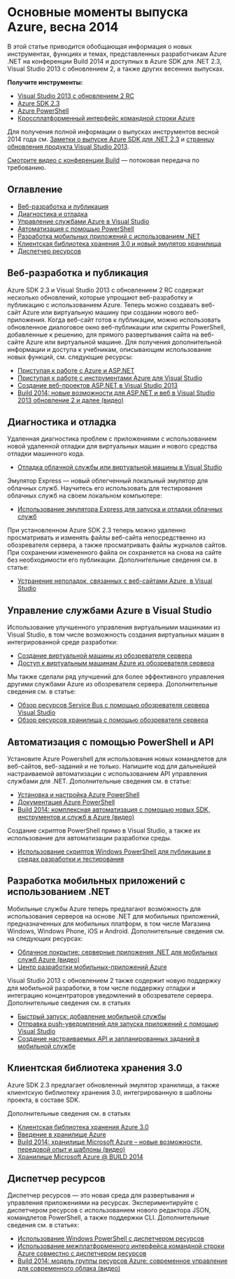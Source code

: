 <properties pageTitle="Azure Spring 2014 release highlights - .NET Dev Center" metaKeywords="azure .net sdk 2.3" description="Learn about the new tools and features available for Azure .NET developers." documentationCenter=".NET" title="Azure Spring 2014 release highlights" authors="mollybos" solutions="" manager="carolz" editor="mollybos" />

<tags ms.service="multiple" ms.workload="multiple" ms.tgt_pltfrm="na" ms.devlang="dotnet" ms.topic="article" ms.date="01/01/1900" ms.author="mollybos"></tags>

# Основные моменты выпуска Azure, весна 2014

В этой статье приводится обобщающая информация о новых инструментах, функциях и темах, представленных разработчикам Azure .NET на конференции Build 2014 и доступных в Azure SDK для .NET 2.3, Visual Studio 2013 с обновлением 2, а также других весенних выпусках.

**Получите инструменты:**

-   [Visual Studio 2013 с обновлением 2 RC][Visual Studio 2013 с обновлением 2 RC]
-   [Azure SDK 2.3][Azure SDK 2.3]
-   [Azure PowerShell][Azure PowerShell]
-   [Кроссплатформенный интерфейс командной строки Azure][Кроссплатформенный интерфейс командной строки Azure]

Для получения полной информации о выпусках инструментов весной 2014 года см. [Заметки о выпуске Azure SDK для .NET 2.3][Заметки о выпуске Azure SDK для .NET 2.3] и [страницу обновления продукта Visual Studio 2013][страницу обновления продукта Visual Studio 2013].

[Смотрите видео с конференции Build][Смотрите видео с конференции Build] — потоковая передача по требованию.

## Оглавление

-   [Веб-разработка и публикация][Веб-разработка и публикация]
-   [Диагностика и отладка][Диагностика и отладка]
-   [Управление службами Azure в Visual Studio][Управление службами Azure в Visual Studio]
-   [Автоматизация с помощью PowerShell][Автоматизация с помощью PowerShell]
-   [Разработка мобильных приложений с использованием .NET][Разработка мобильных приложений с использованием .NET]
-   [Клиентская библиотека хранения 3.0 и новый эмулятор хранилища][Клиентская библиотека хранения 3.0 и новый эмулятор хранилища]
-   [Диспетчер ресурсов][Диспетчер ресурсов]

## <span id="webdeploy"></span></a>Веб-разработка и публикация

Azure SDK 2.3 и Visual Studio 2013 с обновлением 2 RC содержат несколько обновлений, которые упрощают веб-разработку и публикацию с использованием Azure. Теперь можно создавать веб-сайт Azure или виртуальную машину при создании нового веб-приложения. Когда веб-сайт готов к публикации, можно использовать обновленное диалоговое окно веб-публикации или скрипты PowerShell, добавленные к решению, для прямого развертывания сайта на веб-сайте Azure или виртуальной машинe. Для получения дополнительной информации и доступа к учебникам, описывающим использование новых функций, см. следующие ресурсы:

-   [Приступая к работе с Azure и ASP.NET][Приступая к работе с Azure и ASP.NET]
-   [Приступая к работе с инструментами Azure для Visual Studio][Приступая к работе с инструментами Azure для Visual Studio]
-   [Создание веб-проектов ASP.NET в Visual Studio 2013][Создание веб-проектов ASP.NET в Visual Studio 2013]
-   [Build 2014: новые возможности для ASP.NET и веб в Visual Studio 2013 обновление 2 и далее (видео)][Build 2014: новые возможности для ASP.NET и веб в Visual Studio 2013 обновление 2 и далее (видео)]

## <span id="diagnostics"></span></a>Диагностика и отладка

Удаленная диагностика проблем с приложениями с использованием новой удаленной отладки для виртуальных машин и нового средства отладки машинного кода.

-   [Отладка облачной службы или виртуальной машины в Visual Studio][Отладка облачной службы или виртуальной машины в Visual Studio]

Эмулятор Express — новый облегченный локальный эмулятор для облачных служб. Научитесь его использовать для тестирования облачных служб на своем локальном компьютере:

-   [Использование эмулятора Express для запуска и отладки облачных служб][Использование эмулятора Express для запуска и отладки облачных служб]

При установленном Azure SDK 2.3 теперь можно удаленно просматривать и изменять файлы веб-сайта непосредственно из обозревателя сервера, а также просматривать файлы журналов сайтов. При сохранении измененного файла он сохраняется на снова на сайте без необходимости его публикации. Дополнительные сведения см. в статье:

-   [Устранение неполадок, связанных с веб-сайтами Azure, в Visual Studio][Устранение неполадок, связанных с веб-сайтами Azure, в Visual Studio]

## <span id="service-management"></span></a>Управление службами Azure в Visual Studio

Использование улучшенного управления виртуальными машинами из Visual Studio, в том числе возможность создания виртуальных машин в интегрированной среде разработки:

-   [Создание виртуальной машины из обозревателя сервера][Создание виртуальной машины из обозревателя сервера]
-   [Доступ к виртуальным машинам Azure из обозревателя сервера][Доступ к виртуальным машинам Azure из обозревателя сервера]

Мы также сделали ряд улучшений для более эффективного управления другими службами Azure из обозревателя сервера. Дополнительные сведения см. в статье:

-   [Обзор ресурсов Service Bus с помощью обозревателя сервера Visual Studio][Обзор ресурсов Service Bus с помощью обозревателя сервера Visual Studio]
-   [Обзор ресурсов хранилища с помощью обозревателя сервера][Обзор ресурсов хранилища с помощью обозревателя сервера]

## <span id="automation"></span></a>Автоматизация с помощью PowerShell и API

Установите Azure Powershell для использования новых командлетов для веб-сайтов, веб-заданий и не только. Напишите код для дальнейшей настраиваемой автоматизации с использованием API управления службами для .NET. Дополнительные сведения см. в статье:

-   [Установка и настройка Azure PowerShell][Установка и настройка Azure PowerShell]
-   [Документация Azure PowerShell][Документация Azure PowerShell]
-   [Build 2014: комплексная автоматизация с помощью новых SDK, инструментов и служб в Azure (видео)][Build 2014: комплексная автоматизация с помощью новых SDK, инструментов и служб в Azure (видео)]

Создание скриптов PowerShell прямо в Visual Studio, а также их использование для автоматизации разработки среды.

-   [Использование скриптов Windows PowerShell для публикации в средах разработки и тестирования][Использование скриптов Windows PowerShell для публикации в средах разработки и тестирования]

## <span id="mobile"></span></a>Разработка мобильных приложений с использованием .NET

Мобильные службы Azure теперь предлагают возможность для использования серверов на основе .NET для мобильных приложений, предназначенных для мобильных платформ, в том числе Магазина Windows, Windows Phone, iOS и Android. Дополнительные сведения см. на следующих ресурсах:

-   [Облачное покрытие: серверные приложения .NET для мобильных служб Azure (видео)][Облачное покрытие: серверные приложения .NET для мобильных служб Azure (видео)]
-   [Центр разработки мобильных-приложений Azure][Центр разработки мобильных-приложений Azure]

Visual Studio 2013 с обновлением 2 также содержит новую поддержку для мобильной разработки, в том числе поддержку отладки и интеграцию концентраторов уведомлений в обозревателе сервера. Дополнительные сведения см. в статьях

-   [Быстрый запуск: добавление мобильной службы][Быстрый запуск: добавление мобильной службы]
-   [Отправка push-уведомлений для запуска приложений с помощью Visual Studio][Отправка push-уведомлений для запуска приложений с помощью Visual Studio]
-   [Создание настраиваемых API и запланированных заданий в мобильной службе][Создание настраиваемых API и запланированных заданий в мобильной службе]

## <span id="storage"></span></a>Клиентская библиотека хранения 3.0

Azure SDK 2.3 предлагает обновленный эмулятор хранилища, а также клиентскую библиотеку хранения 3.0, интегрированную в шаблоны проекта, в составе SDK.

Дополнительные сведения см. в статьях

-   [Клиентская библиотека хранения Azure 3.0][Клиентская библиотека хранения Azure 3.0]
-   [Введение в хранилище Azure][Введение в хранилище Azure]
-   [Build 2014: хранилище Microsoft Azure – новые возможности, передовой опыт и шаблоны (видео)][Build 2014: хранилище Microsoft Azure – новые возможности, передовой опыт и шаблоны (видео)]
-   [Хранилище Microsoft Azure @ BUILD 2014][Хранилище Microsoft Azure @ BUILD 2014]

## <span id="arm"></span></a>Диспетчер ресурсов

Диспетчер ресурсов — это новая среда для развертывания и управления приложениями на ресурсах. Экспериментируйте с диспетчером ресурсов с использованием нового редактора JSON, командлетов PowerShell, а также поддержки CLI. Дополнительные сведения см. в статьях:

-   [Использование Windows PowerShell с диспетчером ресурсов][Использование Windows PowerShell с диспетчером ресурсов]
-   [Использование межплатформенного интерфейса командной строки Azure совместно с диспетчером ресурсов][Использование межплатформенного интерфейса командной строки Azure совместно с диспетчером ресурсов]
-   [Build 2014: модель группы ресурсов Azure: современное управление для современного облака (видео)][Build 2014: модель группы ресурсов Azure: современное управление для современного облака (видео)]

  [Visual Studio 2013 с обновлением 2 RC]: http://aka.ms/vs2013update2rc
  [Azure SDK 2.3]: http://www.windowsazure.com/ru-ru/downloads/
  [Azure PowerShell]: http://go.microsoft.com/?linkid=9811175
  [Кроссплатформенный интерфейс командной строки Azure]: http://go.microsoft.com/?linkid=9828653
  [Заметки о выпуске Azure SDK для .NET 2.3]: http://go.microsoft.com/fwlink/p/?LinkId=393548
  [страницу обновления продукта Visual Studio 2013]: http://go.microsoft.com/fwlink/?LinkId=272487
  [Смотрите видео с конференции Build]: http://go.microsoft.com/fwlink/?LinkId=394377&clcid=0x409
  [Веб-разработка и публикация]: #webdeploy
  [Диагностика и отладка]: #diagnostics
  [Управление службами Azure в Visual Studio]: #service-management
  [Автоматизация с помощью PowerShell]: #automation
  [Разработка мобильных приложений с использованием .NET]: #mobile
  [Клиентская библиотека хранения 3.0 и новый эмулятор хранилища]: #storage
  [Диспетчер ресурсов]: #arm
  [Приступая к работе с Azure и ASP.NET]: http://azure.microsoft.com/ru-ru/documentation/articles/web-sites-dotnet-get-started/
  [Приступая к работе с инструментами Azure для Visual Studio]: http://msdn.microsoft.com/ru-ru/library/azure/ff687127.aspx
  [Создание веб-проектов ASP.NET в Visual Studio 2013]: http://asp.net/visual-studio/overview/2013/creating-web-projects-in-visual-studio
  [Build 2014: новые возможности для ASP.NET и веб в Visual Studio 2013 обновление 2 и далее (видео)]: http://channel9.msdn.com/Events/Build/2014/3-602
  [Отладка облачной службы или виртуальной машины в Visual Studio]: http://msdn.microsoft.com/ru-ru/library/azure/ff683670.aspx
  [Использование эмулятора Express для запуска и отладки облачных служб]: http://msdn.microsoft.com/ru-ru/library/windowsazure/dn339018.aspx
  [Устранение неполадок, связанных с веб-сайтами Azure, в Visual Studio]: http://www.windowsazure.com/ru-ru/documentation/articles/web-sites-dotnet-troubleshoot-visual-studio
  [Создание виртуальной машины из обозревателя сервера]: http://msdn.microsoft.com/ru-ru/library/windowsazure/dn569263.aspx
  [Доступ к виртуальным машинам Azure из обозревателя сервера]: http://msdn.microsoft.com/ru-ru/library/windowsazure/jj131259.aspx
  [Обзор ресурсов Service Bus с помощью обозревателя сервера Visual Studio]: http://msdn.microsoft.com/ru-ru/library/windowsazure/jj149828.aspx
  [Обзор ресурсов хранилища с помощью обозревателя сервера]: http://msdn.microsoft.com/ru-ru/library/windowsazure/ff683677.aspx
  [Установка и настройка Azure PowerShell]: http://www.windowsazure.com/ru-ru/documentation/articles/install-configure-powershell/
  [Документация Azure PowerShell]: http://msdn.microsoft.com/ru-ru/library/windowsazure/jj156055.aspx
  [Build 2014: комплексная автоматизация с помощью новых SDK, инструментов и служб в Azure (видео)]: http://channel9.msdn.com/Events/Build/2014/3-621
  [Использование скриптов Windows PowerShell для публикации в средах разработки и тестирования]: http://msdn.microsoft.com/ru-ru/library/windowsazure/dn642480.aspx
  [Облачное покрытие: серверные приложения .NET для мобильных служб Azure (видео)]: http://channel9.msdn.com/Shows/Cloud+Cover/Episode-137-The-Azure-Mobile-Services-NET-Backend-with-Yavor-Georgiev
  [Центр разработки мобильных-приложений Azure]: /ru-ru/develop/mobile/
  [Быстрый запуск: добавление мобильной службы]: http://msdn.microsoft.com/ru-ru/library/windows/apps/xaml/dn629482.aspx
  [Отправка push-уведомлений для запуска приложений с помощью Visual Studio]: http://msdn.microsoft.com/ru-ru/library/windows/apps/xaml/dn614131.aspx
  [Создание настраиваемых API и запланированных заданий в мобильной службе]: http://msdn.microsoft.com/ru-ru/library/windows/apps/xaml/dn614130.aspx
  [Клиентская библиотека хранения Azure 3.0]: http://go.microsoft.com/fwlink/?LinkId=394927
  [Введение в хранилище Azure]: /ru-ru/documentation/articles/storage-introduction/
  [Build 2014: хранилище Microsoft Azure – новые возможности, передовой опыт и шаблоны (видео)]: http://channel9.msdn.com/Events/Build/2014/3-628
  [Хранилище Microsoft Azure @ BUILD 2014]: http://blogs.msdn.com/b/windowsazurestorage/archive/2014/04/08/microsoft-azure-storage-build-2014.aspx
  [Использование Windows PowerShell с диспетчером ресурсов]: http://go.microsoft.com/fwlink/?LinkID=394767
  [Использование межплатформенного интерфейса командной строки Azure совместно с диспетчером ресурсов]: /ru-ru/documentation/articles/xplat-cli-azure-resource-manager/
  [Build 2014: модель группы ресурсов Azure: современное управление для современного облака (видео)]: http://channel9.msdn.com/Events/Build/2014/2-607

